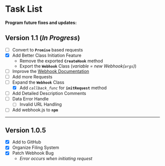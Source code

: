 # Task List

**Program future fixes and updates:**

## Version 1.1 (*In Progress*)
- [ ] Convert to **`Promise`** based requests
- [x] Add Better Class Initiation Feature
    - Remove the exported **`CreateHook`** method
    - Export the **`Webhook`** Class (*variable = new Webhook(`args`)*)
- [ ] Improve the [Webhook Documentation](WebhookClass.md)
- [ ] Add more Requests
- [ ] Expand the **`Webhook`** Class
    - [x] Add *`callback_func`* for **`initRequest`** method
- [ ] Add Detailed Description Comments
- [ ] Data Error Handle
    - [ ] Invalid URL Handling
- [ ] Add webhook.js to **`npm`**

---

## Version 1.0.5
- [x] Add to GitHub
- [x] Organize Filing System
- [x] Patch Webhook Bug
    - *Error occurs when initiating request*
